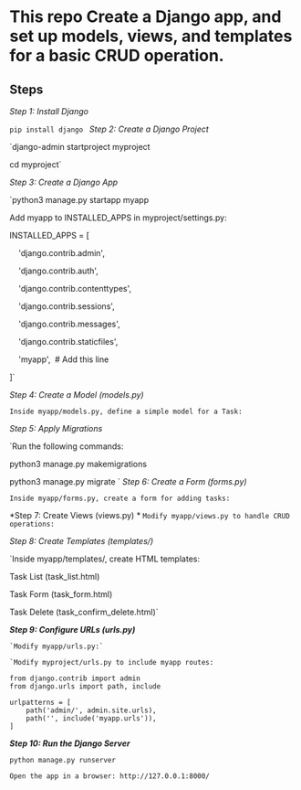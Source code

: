 # This repo Create a Django app, and set up models, views, and templates for a basic CRUD operation.

## Steps

*Step 1: Install Django*

`pip install django
`
*Step 2: Create a Django Project*

`django-admin startproject myproject

cd myproject`

*Step 3: Create a Django App*

`python3 manage.py startapp myapp

Add myapp to INSTALLED_APPS in myproject/settings.py:

INSTALLED_APPS = [

    'django.contrib.admin',

    'django.contrib.auth',

    'django.contrib.contenttypes',

    'django.contrib.sessions',

    'django.contrib.messages',

    'django.contrib.staticfiles',

    'myapp',  # Add this line

]`

*Step 4: Create a Model (models.py)*

`Inside myapp/models.py, define a simple model for a Task:`


*Step 5: Apply Migrations*

`Run the following commands:

python3 manage.py makemigrations

python3 manage.py migrate
`
*Step 6: Create a Form (forms.py)*

`Inside myapp/forms.py, create a form for adding tasks:`

*Step 7: Create Views (views.py)
*
`Modify myapp/views.py to handle CRUD operations:`


*Step 8: Create Templates (templates/)*

`Inside myapp/templates/, create HTML templates:

Task List (task_list.html)

Task Form (task_form.html)

Task Delete (task_confirm_delete.html)`


***Step 9: Configure URLs (urls.py)***

```
`Modify myapp/urls.py:`

`Modify myproject/urls.py to include myapp routes:

from django.contrib import admin
from django.urls import path, include

urlpatterns = [
    path('admin/', admin.site.urls),
    path('', include('myapp.urls')),
]
```

***Step 10: Run the Django Server***
```
python manage.py runserver

Open the app in a browser: http://127.0.0.1:8000/
```
